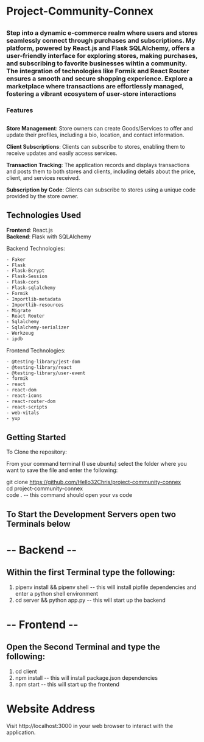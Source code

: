 # Project-Community-Connex
##

### Step into a dynamic e-commerce realm where users and stores seamlessly connect through purchases and subscriptions. My platform, powered by React.js and Flask SQLAlchemy, offers a user-friendly interface for exploring stores, making purchases, and subscribing to favorite businesses wihtin a community. The integration of technologies like Formik and React Router ensures a smooth and secure shopping experience. Explore a marketplace where transactions are effortlessly managed, fostering a vibrant ecosystem of user-store interactions

### Features
##
**Store Management**: Store owners can create Goods/Services to offer and update their profiles, including a bio, location, and contact information.

**Client Subscriptions**: Clients can subscribe to stores, enabling them to receive updates and easily access services.

**Transaction Tracking**: The application records and displays transactions and posts them to both stores and clients, including details about the price, client, and services received.

**Subscription by Code**: Clients can subscribe to stores using a unique code provided by the store owner.

## Technologies Used
**Frontend**: React.js  
**Backend**: Flask with SQLAlchemy

Backend Technologies: 
```bash
- Faker
- Flask
- Flask-Bcrypt
- Flask-Session
- Flask-cors
- Flask-sqlalchemy
- Formik
- Importlib-metadata
- Importlib-resources
- Migrate
- React Router
- Sqlalchemy
- Sqlalchemy-serializer
- Werkzeug
- ipdb
```
Frontend Technologies:
```bash
- @testing-library/jest-dom
- @testing-library/react
- @testing-library/user-event
- formik
- react
- react-dom
- react-icons
- react-router-dom
- react-scripts
- web-vitals
- yup
```
## Getting Started

To Clone the repository:

From your command terminal (I use ubuntu) select the folder where you want to save the file and enter the following:

git clone https://github.com/Hello32Chris/project-community-connex  
cd project-community-connex  
code . -- this command should open your vs code


## To Start the Development Servers open two Terminals below
# -- Backend --
## Within the first Terminal type the following:
1. pipenv install && pipenv shell -- this will install pipfile dependencies and enter a python shell environment
2. cd server && python app.py -- this will start up the backend


# -- Frontend --
## Open the Second Terminal and type the following:
1. cd client
2. npm install -- this will install package.json dependencies
3. npm start -- this will start up the frontend

# Website Address

Visit http://localhost:3000 in your web browser to interact with the application.
